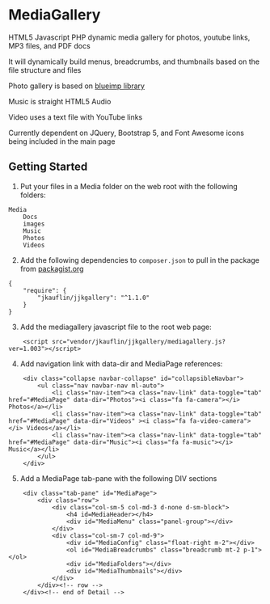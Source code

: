 # MediaGallery
HTML5 Javascript PHP dynamic media gallery for photos, youtube links, MP3 files, and PDF docs

It will dynamically build menus, breadcrumbs, and thumbnails based on the file structure and files

Photo gallery is based on [blueimp library](https://blueimp.github.io/Gallery/)

Music is straight HTML5 Audio

Video uses a text file with YouTube links

Currently dependent on JQuery, Bootstrap 5, and Font Awesome icons being included in the main page

## Getting Started
1. Put your files in a Media folder on the web root with the following folders:
```
Media
    Docs
    images
    Music
    Photos
    Videos
``` 

2. Add the following dependencies to ``composer.json`` to pull in the package from 	[packagist.org](https://packagist.org/packages/jkauflin/jjkgallery)

```
{
    "require": {
        "jkauflin/jjkgallery": "^1.1.0"
    }
}
```

3. Add the mediagallery javascript file to the root web page:
```
    <script src="vendor/jkauflin/jjkgallery/mediagallery.js?ver=1.003"></script>
```

4. Add navigation link with data-dir and MediaPage references:
```
    <div class="collapse navbar-collapse" id="collapsibleNavbar">
        <ul class="nav navbar-nav ml-auto">
            <li class="nav-item"><a class="nav-link" data-toggle="tab" href="#MediaPage" data-dir="Photos"><i class="fa fa-camera"></i> Photos</a></li>
            <li class="nav-item"><a class="nav-link" data-toggle="tab" href="#MediaPage" data-dir="Videos" ><i class="fa fa-video-camera"></i> Videos</a></li>
            <li class="nav-item"><a class="nav-link" data-toggle="tab" href="#MediaPage" data-dir="Music"><i class="fa fa-music"></i> Music</a></li>
        </ul>
    </div>
```

5. Add a MediaPage tab-pane with the following DIV sections
```
	<div class="tab-pane" id="MediaPage">
        <div class="row">
			<div class="col-sm-5 col-md-3 d-none d-sm-block">
				<h4 id=MediaHeader></h4>
				<div id="MediaMenu" class="panel-group"></div>
			</div>
			<div class="col-sm-7 col-md-9">
                <div id="MediaConfig" class="float-right m-2"></div>
				<ol id="MediaBreadcrumbs" class="breadcrumb mt-2 p-1"></ol>
				<div id="MediaFolders"></div>
                <div id="MediaThumbnails"></div>
            </div>
		</div><!-- row -->	                
	</div><!-- end of Detail -->
```
